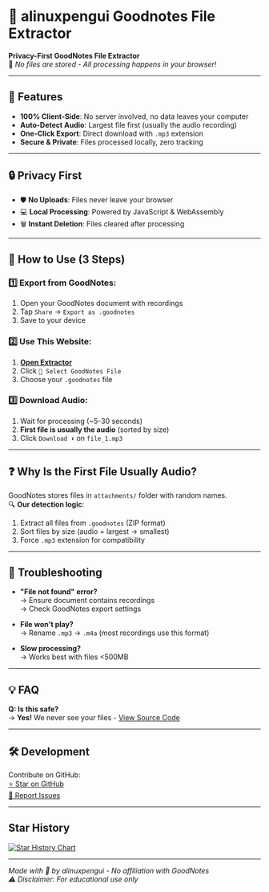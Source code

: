 # 🐧 alinuxpengui Goodnotes File Extractor

**Privacy-First GoodNotes File Extractor**  
📌 *No files are stored - All processing happens in your browser!*  

---

## 🌟 Features
- **100% Client-Side**: No server involved, no data leaves your computer  
- **Auto-Detect Audio**: Largest file first (usually the audio recording)  
- **One-Click Export**: Direct download with `.mp3` extension  
- **Secure & Private**: Files processed locally, zero tracking  

---

## 🔒 Privacy First
- 🛡️ **No Uploads**: Files never leave your browser  
- 💻 **Local Processing**: Powered by JavaScript & WebAssembly  
- 🗑️ **Instant Deletion**: Files cleared after processing  

---

## 📱 How to Use (3 Steps)

### 1️⃣ Export from GoodNotes:
1. Open your GoodNotes document with recordings  
2. Tap `Share` → `Export as .goodnotes`  
3. Save to your device  

### 2️⃣ Use This Website:
1. **[Open Extractor](https://alinuxpengui.github.io/goodnotes-extractor)**  
2. Click `📁 Select GoodNotes File`  
3. Choose your `.goodnotes` file  

### 3️⃣ Download Audio:
1. Wait for processing (~5-30 seconds)  
2. **First file is usually the audio** (sorted by size)  
3. Click `Download ⬇️` on `file_1.mp3`  

---

## ❓ Why Is the First File Usually Audio?
GoodNotes stores files in `attachments/` folder with random names.  
🔍 **Our detection logic**:  
1. Extract all files from `.goodnotes` (ZIP format)  
2. Sort files by size (audio = largest → smallest)  
3. Force `.mp3` extension for compatibility  

---

## 🚨 Troubleshooting
- **"File not found" error?**  
  → Ensure document contains recordings  
  → Check GoodNotes export settings  

- **File won't play?**  
  → Rename `.mp3` → `.m4a` (most recordings use this format)  

- **Slow processing?**  
  → Works best with files <500MB  

---

## 💡 FAQ
**Q: Is this safe?**  
→ **Yes!** We never see your files - [View Source Code](https://github.com/alinuxpengui/goodnotes-extractor)

---

## 🛠️ Development
Contribute on GitHub:  
[⭐ Star on GitHub](https://github.com/alinuxpengui/goodnotes-extractor)  
[🐛 Report Issues](https://github.com/alinuxpengui/goodnotes-extractor/issues)

---

## Star History

<a href="https://star-history.com/#alinuxpengui/goodnotes-extractor&Date">
 <picture>
   <source media="(prefers-color-scheme: dark)" srcset="https://api.star-history.com/svg?repos=alinuxpengui/goodnotes-extractor&type=Date&theme=dark" />
   <source media="(prefers-color-scheme: light)" srcset="https://api.star-history.com/svg?repos=alinuxpengui/goodnotes-extractor&type=Date" />
   <img alt="Star History Chart" src="https://api.star-history.com/svg?repos=alinuxpengui/goodnotes-extractor&type=Date" />
 </picture>
</a>

---

*Made with 🐧 by alinuxpengui - No affiliation with GoodNotes*  
*⚠️ Disclaimer: For educational use only*
